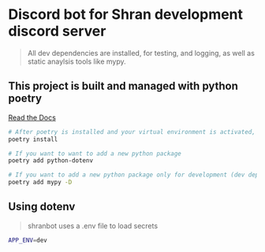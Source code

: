 # Discord bot for Shran development discord server

> All dev dependencies are installed, for testing, and logging, as well as static anaylsis tools like mypy.

## This project is built and managed with python poetry

[Read the Docs](https://python-poetry.org/docs/cli/)

``` bash
# After poetry is installed and your virtual environment is activated, install all the project dependencies
poetry install

# If you want to want to add a new python package
poetry add python-dotenv

# If you want to add a new python package only for development (dev dependency)
poetry add mypy -D
```

## Using dotenv

> shranbot uses a .env file to load secrets

```bash
APP_ENV=dev
```

